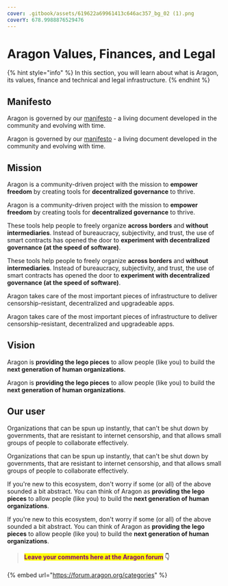 ```yaml
---
cover: .gitbook/assets/619622a69961413c646ac357_bg_02 (1).png
coverY: 678.9988876529476
---
```


# Aragon Values, Finances, and Legal

{% hint style="info" %}
In this section, you will learn about what is Aragon, its values, finance and technical and legal infrastructure.&#x20;
{% endhint %}

## Manifesto

Aragon is governed by our [manifesto](https://aragon.org/manifesto) - a living document developed in the community and evolving with time.

Aragon is governed by our [manifesto](https://aragon.org/manifesto) - a living document developed in the community and evolving with time.

## Mission

Aragon is a community-driven project with the mission to **empower freedom** by creating tools for **decentralized governance** to thrive.&#x20;

Aragon is a community-driven project with the mission to **empower freedom** by creating tools for **decentralized governance** to thrive.&#x20;

These tools help people to freely organize **across borders** and **without intermediaries**. Instead of bureaucracy, subjectivity, and trust, the use of smart contracts has opened the door to **experiment with decentralized governance (at the speed of software)**.

These tools help people to freely organize **across borders** and **without intermediaries**. Instead of bureaucracy, subjectivity, and trust, the use of smart contracts has opened the door to **experiment with decentralized governance (at the speed of software)**.

Aragon takes care of the most important pieces of infrastructure to deliver censorship-resistant, decentralized and upgradeable apps.

Aragon takes care of the most important pieces of infrastructure to deliver censorship-resistant, decentralized and upgradeable apps.

## Vision

Aragon is **providing the lego pieces** to allow people (like you) to build the **next generation of human organizations**.

Aragon is **providing the lego pieces** to allow people (like you) to build the **next generation of human organizations**.

## Our user

Organizations that can be spun up instantly, that can't be shut down by governments, that are resistant to internet censorship, and that allows small groups of people to collaborate effectively.&#x20;

Organizations that can be spun up instantly, that can't be shut down by governments, that are resistant to internet censorship, and that allows small groups of people to collaborate effectively.&#x20;

If you're new to this ecosystem, don't worry if some (or all) of the above sounded a bit abstract. You can think of Aragon as **providing the lego pieces** to allow people (like you) to build the **next generation of human organizations**.

If you're new to this ecosystem, don't worry if some (or all) of the above sounded a bit abstract. You can think of Aragon as **providing the lego pieces** to allow people (like you) to build the **next generation of human organizations**.





> #### <mark style="color:purple;">Leave your comments here at the Aragon forum</mark> 👇

{% embed url="https://forum.aragon.org/categories" %}
